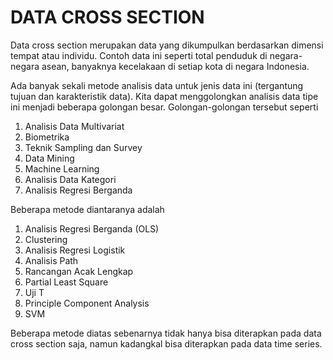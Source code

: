 # DATA CROSS SECTION

Data cross section merupakan data yang dikumpulkan berdasarkan dimensi tempat atau individu. Contoh data ini seperti total penduduk di negara-negara asean, banyaknya kecelakaan di setiap kota di negara Indonesia. 

Ada banyak sekali metode analisis data untuk jenis data ini (tergantung tujuan dan karakteristik data). Kita dapat menggolongkan analisis data tipe ini menjadi beberapa golongan besar. Golongan-golongan tersebut seperti 
1. Analisis Data Multivariat
2. Biometrika
3. Teknik Sampling dan Survey
4. Data Mining
5. Machine Learning
6. Analisis Data Kategori
7. Analisis Regresi Berganda

Beberapa metode diantaranya adalah
1. Analisis Regresi Berganda (OLS)
2. Clustering
3. Analisis Regresi Logistik
4. Analisis Path
5. Rancangan Acak Lengkap
6. Partial Least Square
7. Uji T
8. Principle Component Analysis
9. SVM

Beberapa metode diatas sebenarnya tidak hanya bisa diterapkan pada data cross section saja, namun kadangkal bisa diterapkan pada data time series.